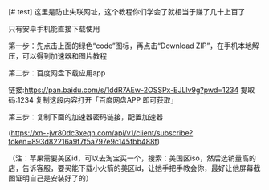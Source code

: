 [# test]
这里是防止失联网址，这个教程你们学会了就相当于赚了几十上百了

只有安卓手机能直接下载使用

第一步：先点击上面的绿色“code”图标，再点击“Download ZIP”，在手机本地解压，可以得到加速器和图片教程

第二步：百度网盘下载应用app

链接:https://pan.baidu.com/s/1ddR7AEw-2OSSPx-EJLlv9g?pwd=1234 
提取码:1234
复制这段内容打开「百度网盘APP 即可获取」

第三步：复制下面的加速器密码链接，配置加速器

(https://xn--jvr80dc3xeqn.com/api/v1/client/subscribe?token=893d82216a9f7f5a797e9c145fbb488f)


（注：苹果需要美区id，可以去淘宝买一个，搜索：美国区iso，然后选销量高的店，告诉客服，要买能下载小火箭的美区id，让她手把手教会你，最好让他屏幕截图证明自己是安装好了的）

